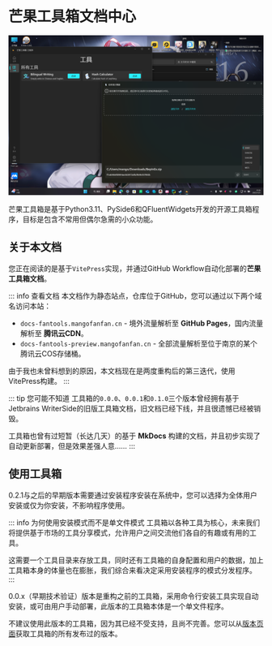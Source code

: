 # 芒果工具箱文档中心

![预览图](/images/FanTools_View_0.2.2.png)

芒果工具箱是基于Python3.11、PySide6和QFluentWidgets开发的开源工具箱程序，目标是包含不常用但偶尔急需的小众功能。

## 关于本文档

您正在阅读的是基于`VitePress`实现，并通过GitHub Workflow自动化部署的**芒果工具箱文档**。

::: info 查看文档
本文档作为静态站点，仓库位于GitHub，您可以通过以下两个域名访问本站：
* `docs-fantools.mangofanfan.cn` - 境外流量解析至 **GitHub Pages**，国内流量解析至 **腾讯云CDN**。
* `docs-fantools-preview.mangofanfan.cn` - 全部流量解析至位于南京的某个腾讯云COS存储桶。

由于我也未曾料想到的原因，本文档现在是两度重构后的第三迭代，使用VitePress构建。
:::

::: tip 您可能不知道
工具箱的`0.0.0`、`0.0.1`和`0.1.0`三个版本曾经拥有基于Jetbrains WriterSide的旧版工具箱文档，旧文档已经下线，并且很遗憾已经被销毁。

工具箱也曾有过短暂（长达几天）的基于 **MkDocs** 构建的文档，并且初步实现了自动更新部署，但是效果差强人意……
:::

## 使用工具箱

0.2.1与之后的早期版本需要通过安装程序安装在系统中，您可以选择为全体用户安装或仅为你安装，不影响程序使用。

::: info 为何使用安装模式而不是单文件模式
工具箱以各种工具为核心，未来我们将提供基于市场的工具分享模式，允许用户之间交流他们各自的有趣或有用的工具。

这需要一个工具目录来存放工具，同时还有工具箱的自身配置和用户的数据，加上工具箱本身的体量也在膨胀，我们综合来看决定采用安装程序的模式分发程序。
:::

0.0.x（早期技术验证）版本是重构之前的工具箱，采用命令行安装工具实现自动安装，或可由用户手动部署，此版本的工具箱本体是一个单文件程序。

不建议使用此版本的工具箱，因为其已经不受支持，且尚不完善。您可以从[版本页面](/about/version.md)获取工具箱的所有发布过的版本。